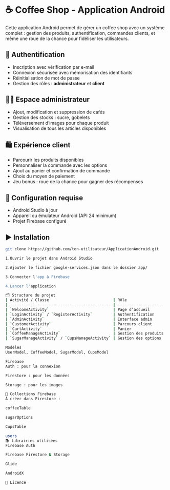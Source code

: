 # ☕ Coffee Shop - Application Android

Cette application Android permet de gérer un coffee shop avec un système complet : gestion des produits, authentification, commandes clients, et même une roue de la chance pour fidéliser les utilisateurs.

## 🔐 Authentification

- Inscription avec vérification par e-mail
- Connexion sécurisée avec mémorisation des identifiants
- Réinitialisation de mot de passe
- Gestion des rôles : **administrateur** et **client**

## 🧑‍💼 Espace administrateur

- Ajout, modification et suppression de cafés
- Gestion des stocks : sucre, gobelets
- Téléversement d’images pour chaque produit
- Visualisation de tous les articles disponibles

## 🛍️ Expérience client

- Parcourir les produits disponibles
- Personnaliser la commande avec les options
- Ajout au panier et confirmation de commande
- Choix du moyen de paiement
- Jeu bonus : roue de la chance pour gagner des récompenses

## 🔧 Configuration requise

- Android Studio à jour
- Appareil ou émulateur Android (API 24 minimum)
- Projet Firebase configuré

## ▶️ Installation

```bash
git clone https://github.com/ton-utilisateur/ApplicationAndroid.git

1.Ouvrir le projet dans Android Studio

2.Ajouter le fichier google-services.json dans le dossier app/

3.Connecter l'app à Firebase

4.Lancer l'application

🗂️ Structure du projet
| Activité / Classe                            | Rôle                 |
| -------------------------------------------- | -------------------- |
| `WelcomeActivity`                            | Page d’accueil       |
| `LoginActivity` / `RegisterActivity`         | Authentification     |
| `AdminActivity`                              | Interface admin      |
| `CustomerActivity`                           | Parcours client      |
| `CartActivity`                               | Panier               |
| `CoffeeManageActivity`                       | Gestion des produits |
| `SugarManageActivity` / `CupsManageActivity` | Gestion des options  |

Modèles
UserModel, CoffeeModel, SugarModel, CupsModel

Firebase
Auth : pour la connexion

Firestore : pour les données

Storage : pour les images

🧪 Collections Firebase
À créer dans Firestore :

coffeeTable

sugarOptions

CupsTable

users
📚 Librairies utilisées
Firebase Auth

Firebase Firestore & Storage

Glide

AndroidX

📄 Licence
